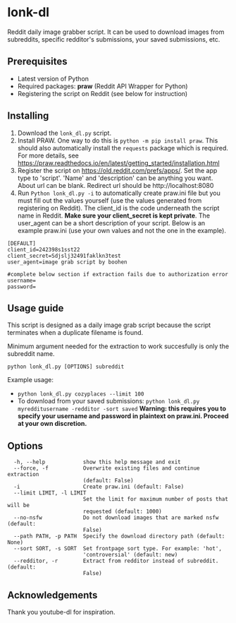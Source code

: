 # lonk-dl

Reddit daily image grabber script. It can be used to download images from subreddits, specific redditor's submissions, your saved submissions, etc.

## Prerequisites

* Latest version of Python
* Required packages: **praw** (Reddit API Wrapper for Python)
* Registering the script on Reddit (see below for instruction)

## Installing

1. Download the ```lonk_dl.py``` script.
2. Install PRAW. One way to do this is ```python -m pip install praw```. This should also automatically install the ```requests``` package which is required. For more details, see https://praw.readthedocs.io/en/latest/getting_started/installation.html 
3. Register the script on https://old.reddit.com/prefs/apps/. Set the app type to 'script'. 'Name' and 'description' can be anything you want. About url can be blank. Redirect url should be http://localhost:8080
4. Run ```Python lonk_dl.py -i``` to automatically create praw.ini file but you must fill out the values yourself (use the values generated from registering on Reddit). The client_id is the code underneath the script name in Reddit. **Make sure your client_secret is kept private**. The user_agent can be a short description of your script. Below is an example praw.ini (use your own values and not the one in the example).

```
[DEFAULT]
client_id=242398s1sst22
client_secret=Sdjslj32491faklkn3test
user_agent=image grab script by boohen

#complete below section if extraction fails due to authorization error
username=
password=
```

## Usage guide
This script is designed as a daily image grab script because the script terminates when a duplicate filename is found.

Minimum argument needed for the extraction to work succesfully is only the subreddit name.

```
python lonk_dl.py [OPTIONS] subreddit
```

Example usage:
* ```python lonk_dl.py cozyplaces --limit 100```
* To download from your saved submissions: ```python lonk_dl.py myredditusername -redditor -sort saved``` **Warning: this requires you to specify your username and password in plaintext on praw.ini. Proceed at your own discretion.**


## Options
```            
  -h, --help            show this help message and exit
  --force, -f           Overwrite existing files and continue extraction
                        (default: False)
  -i                    Create praw.ini (default: False)
  --limit LIMIT, -l LIMIT
                        Set the limit for maximum number of posts that will be
                        requested (default: 1000)
  --no-nsfw             Do not download images that are marked nsfw (default:
                        False)
  --path PATH, -p PATH  Specify the download directory path (default: None)
  --sort SORT, -s SORT  Set frontpage sort type. For example: 'hot',
                        'controversial' (default: new)
  --redditor, -r        Extract from redditor instead of subreddit. (default:
                        False)
```

## Acknowledgements
Thank you youtube-dl for inspiration.
